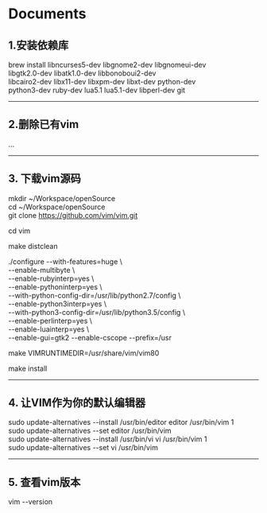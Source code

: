 # Documents
##  1.安装依赖库

brew install libncurses5-dev libgnome2-dev libgnomeui-dev \
    libgtk2.0-dev libatk1.0-dev libbonoboui2-dev \
    libcairo2-dev libx11-dev libxpm-dev libxt-dev python-dev \
    python3-dev ruby-dev lua5.1 lua5.1-dev libperl-dev git    

***

##  2.删除已有vim

...

***

##  3. 下载vim源码

mkdir ~/Workspace/openSource  
cd ~/Workspace/openSource  
git clone https://github.com/vim/vim.git  
  
cd vim  

make distclean  

./configure --with-features=huge \\    
            --enable-multibyte \\    
            --enable-rubyinterp=yes \\    
            --enable-pythoninterp=yes \\    
            --with-python-config-dir=/usr/lib/python2.7/config \\    
            --enable-python3interp=yes \\    
            --with-python3-config-dir=/usr/lib/python3.5/config \\    
            --enable-perlinterp=yes \\    
            --enable-luainterp=yes \\    
            --enable-gui=gtk2 --enable-cscope --prefix=/usr    

make VIMRUNTIMEDIR=/usr/share/vim/vim80   

make install   

***

##  4. 让VIM作为你的默认编辑器

sudo update-alternatives --install /usr/bin/editor editor /usr/bin/vim 1  
sudo update-alternatives --set editor /usr/bin/vim  
sudo update-alternatives --install /usr/bin/vi vi /usr/bin/vim 1  
sudo update-alternatives --set vi /usr/bin/vim   

***

##  5. 查看vim版本

vim --version    
